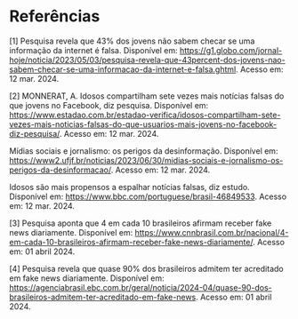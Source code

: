 # Referências

[1] Pesquisa revela que 43% dos jovens não sabem checar se uma informação da internet é falsa. Disponível em: https://g1.globo.com/jornal-hoje/noticia/2023/05/03/pesquisa-revela-que-43percent-dos-jovens-nao-sabem-checar-se-uma-informacao-da-internet-e-falsa.ghtml. Acesso em: 12 mar. 2024.

[2] MONNERAT, A. Idosos compartilham sete vezes mais notícias falsas do que jovens no Facebook, diz pesquisa. Disponível em: https://www.estadao.com.br/estadao-verifica/idosos-compartilham-sete-vezes-mais-noticias-falsas-do-que-usuarios-mais-jovens-no-facebook-diz-pesquisa/. Acesso em: 12 mar. 2024. 

Mídias sociais e jornalismo: os perigos da desinformação. Disponível em: https://www2.ufjf.br/noticias/2023/06/30/midias-sociais-e-jornalismo-os-perigos-da-desinformacao/. Acesso em: 12 mar. 2024. 

Idosos são mais propensos a espalhar notícias falsas, diz estudo. Disponível em: https://www.bbc.com/portuguese/brasil-46849533. Acesso em: 12 mar. 2024. 

[3] Pesquisa aponta que 4 em cada 10 brasileiros afirmam receber fake news diariamente. Disponível em:
https://www.cnnbrasil.com.br/nacional/4-em-cada-10-brasileiros-afirmam-receber-fake-news-diariamente/. Acesso em: 01 abril 2024.

[4] Pesquisa revela que quase 90% dos brasileiros admitem ter acreditado em fake news diariamente. Disponível em:
https://agenciabrasil.ebc.com.br/geral/noticia/2024-04/quase-90-dos-brasileiros-admitem-ter-acreditado-em-fake-news. Acesso em: 01 abril 2024.






